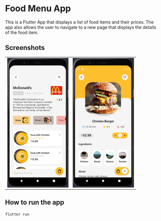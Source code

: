 # Food Menu App

This is a Flutter App that displays a list of food items and their prices. The app also allows the user to navigate to a new page that displays the details of the food item.

## Screenshots

|                                                               |                                                                          |
| :-----------------------------------------------------------: | :----------------------------------------------------------------------: |
| <img src='./readme/home.PNG' width='200px' alt='Home Page' /> | <img src='./readme/item_details.PNG' width='200px' alt='Details Page' /> |

## How to run the app

```
flutter run
```
